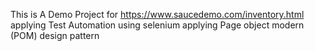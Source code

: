 This is A Demo Project for https://www.saucedemo.com/inventory.html applying Test Automation using selenium applying Page object modern (POM) design pattern
